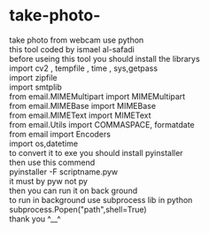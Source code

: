 # take-photo-
take photo from webcam use python  <br>
this tool coded by ismael al-safadi 
<br> 
before useing this tool you should install the librarys <br>
import cv2 , tempfile , time , sys,getpass <br>
import zipfile<br>
import smtplib<br>
from email.MIMEMultipart import MIMEMultipart<br>
from email.MIMEBase import MIMEBase<br>
from email.MIMEText import MIMEText<br>
from email.Utils import COMMASPACE, formatdate<br>
from email import Encoders<br>
import os,datetime<br> 
to convert it to exe you should install pyinstaller 
<br> 
then use this commend 
<br> 
pyinstaller -F scriptname.pyw
<br> 
it must by pyw not py 
<br> 
then you can run it on back ground
<br> 
to run in background use subprocess lib in python 
<br> 
subprocess.Popen("path",shell=True) 
<br> 
thank you ^__^
